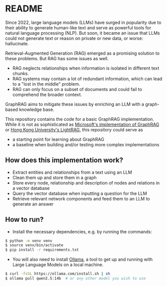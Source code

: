 # README

Since 2022, large language models (LLMs) have surged in popularity due to their ability to generate human-like text and serve as powerful tools for natural language processing (NLP).
But soon, it became an issue that LLMs could not generate text or reason on private or new data, or worse: hallucinate. 

Retrieval-Augmented Generation (RAG) emerged as a promising solution to these problems. But RAG has some issues as well.
* RAG neglects relationships when information is isolated in different text chunks.
* RAG systems may contain a lot of redundant information, which can lead to a "lost in the middle" problem.
* RAG can only focus on a subset of documents and could fail to comprehend the broader context.

GraphRAG aims to mitigate these issues by enriching an LLM with a graph-based knowledge base.

This repository contains the code for a basic GraphRAG implementation. 
While it is not as sophisticated as [Microsoft's implementation of GraphRAG](https://github.com/microsoft/graphrag) or [Hong Kong University's LightRAG](https://github.com/HKUDS/LightRAG), 
this repository could serve as
* a starting point for learning about GraphRAG
* a baseline when building and/or testing more complex implementations


## How does this implementation work?
* Extract entities and relationships from a text using an LLM
* Clean them up and store them in a graph
* Store every node, relationship and description of nodes and relations in a vector database
* Query the vector database when inputting a question for the LLM
* Retrieve relevant network components and feed them to an LLM to generate an answer


## How to run?

* Install the necessary dependencies, e.g. by running the commands:
```bash
$ python -m venv venv
$ source venv/bin/activate
$ pip install -r requirements.txt
```
* You will also need to install [Ollama](https://ollama.com/), a tool to get up and running with Large Language Models on a local machine.
```bash
$ curl -fsSL https://ollama.com/install.sh | sh
$ ollama pull qwen2.5:14b  # or any other model you wish to use
```